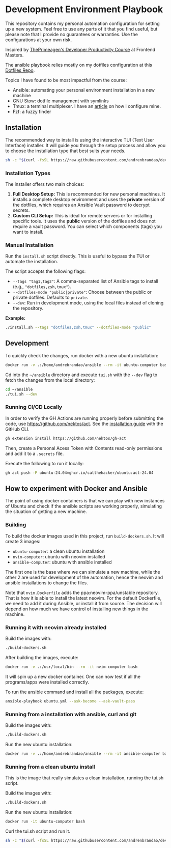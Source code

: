 # Development Environment Playbook

This repository contains my personal automation configuration for setting up a new system. Feel free to use any parts of it that you find useful, but please note that I provide no guarantees or warranties. Use the configurations at your own risk.

Inspired by [ThePrimeagen's Developer Productivity Course](https://frontendmasters.com/courses/developer-productivity/) at Frontend Masters.

The ansible playbook relies mostly on my dotfiles configuration at this [Dotfiles Repo](https://github.com/andrenbrandao/dotfiles).

Topics I have found to be most impactful from the course:

- Ansible: automating your personal environment installation in a new machine
- GNU Stow: dotfile management with symlinks
- Tmux: a terminal multiplexer. I have an [article](https://andrebrandao.me/articles/terminal-setup-with-zsh-tmux-dracula-theme/#tmux--dracula-theme) on how I configure mine.
- Fzf: a fuzzy finder

## Installation

The recommended way to install is using the interactive TUI (Text User Interface) installer. It will guide you through the setup process and allow you to choose the installation type that best suits your needs.

```bash
sh -c "$(curl -fsSL https://raw.githubusercontent.com/andrenbrandao/dev-env-playbook/main/tui.sh)"
```

### Installation Types

The installer offers two main choices:

1.  **Full Desktop Setup:** This is recommended for new personal machines. It installs a complete desktop environment and uses the **private** version of the dotfiles, which requires an Ansible Vault password to decrypt secrets.
2.  **Custom CLI Setup:** This is ideal for remote servers or for installing specific tools. It uses the **public** version of the dotfiles and does not require a vault password. You can select which components (tags) you want to install.

### Manual Installation

Run the `install.sh` script directly. This is useful to bypass the TUI or automate the installation.

The script accepts the following flags:

- `--tags "tag1,tag2"`: A comma-separated list of Ansible tags to install (e.g., `"dotfiles,zsh,tmux"`).
- `--dotfiles-mode "public|private"`: Choose between the public or private dotfiles. Defaults to `private`.
- `--dev`: Run in development mode, using the local files instead of cloning the repository.

**Example:**

```bash
./install.sh --tags "dotfiles,zsh,tmux" --dotfiles-mode "public"
```

## Development

To quickly check the changes, run docker with a new ubuntu installation:

```bash
docker run -v .:/home/andrebrandao/ansible --rm -it ubuntu-computer bash
```

Cd into the `~/ansible` directory and execute `tui.sh` with the `--dev` flag to fetch the changes from the local directory:

```bash
cd ~/ansible
./tui.sh --dev
```

### Running CI/CD Locally

In order to verify the GH Actions are running properly before submitting the code, use https://github.com/nektos/act. See the [installation guide](https://nektosact.com/installation/gh.html) with the GitHub CLI.

```bash
gh extension install https://github.com/nektos/gh-act
```

Then, create a Personal Acess Token with Contents read-only permissions and add it to a `.secrets` file.

Execute the following to run it locally:

```bash
gh act push -P ubuntu-24.04=ghcr.io/catthehacker/ubuntu:act-24.04
```

## How to experiment with Docker and Ansible

The point of using docker containers is that we can play with new instances of Ubuntu and check if the ansible scripts are working properly, simulating the situation of getting a new machine.

### Building

To build the docker images used in this project, run `build-dockers.sh`. It will create 3 images:

- `ubuntu-computer`: a clean ubuntu installation
- `nvim-computer`: ubuntu with neovim installed
- `ansible-computer`: ubuntu with ansible installed

The first one is the base where we can simulate a new machine, while the other 2 are used for development of the automation, hence the neovim and ansible installations to change the files.

Note that `nvim.Dockerfile` adds the ppa:neovim-ppa/unstable repository. That is how it is able to install the latest neovim. For the default Dockerfile, we need to add it during Ansible, or install it from source. The decision will depend on how much we have control of installing new things in the machine.

### Running it with neovim already installed

Build the images with:

```bash
./build-dockers.sh
```

After building the images, execute:

```bash
docker run -v .:/usr/local/bin --rm -it nvim-computer bash
```

It will spin up a new docker container. One can now test if all the programs/apps were installed correctly.

To run the ansible command and install all the packages, execute:

```bash
ansible-playbook ubuntu.yml --ask-become --ask-vault-pass
```

### Running from a installation with ansible, curl and git

Build the images with:

```bash
./build-dockers.sh
```

Run the new ubuntu installation:

```bash
docker run -v .:/home/andrebrandao/ansible --rm -it ansible-computer bash
```

### Running from a clean ubuntu install

This is the image that really simulates a clean installation, running the tui.sh script.

Build the images with:

```bash
./build-dockers.sh
```

Run the new ubuntu installation:

```bash
docker run -it ubuntu-computer bash
```

Curl the tui.sh script and run it.

```bash
sh -c "$(curl -fsSL https://raw.githubusercontent.com/andrenbrandao/dev-env-playbook/main/tui.sh)"
```
